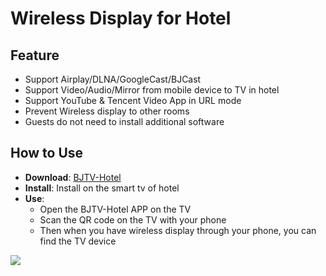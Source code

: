 # Wireless Display for Hotel     

## Feature

* Support Airplay/DLNA/GoogleCast/BJCast      
* Support Video/Audio/Mirror from mobile device to TV in hotel         
* Support YouTube & Tencent Video App in URL mode
* Prevent Wireless display  to other rooms          
* Guests do not need to install additional software                                

## How to Use  

* **Download**: [BJTV-Hotel](https://github.com/WirelessPresentation/WirelessDisplay/releases/download/TV-Hotel/BJTV-Hotel-1.0.31.2-release.apk)
* **Install**:  Install on the smart tv of hotel          
* **Use**: 
  * Open the BJTV-Hotel APP on the TV              
  * Scan the QR code on the TV with your phone                    
  * Then when you have wireless display through your phone, you can find the TV device                    



![](https://github.com/WirelessPresentation/WirelessDisplay/blob/main/zimg/BJTV-Hotel.png)
